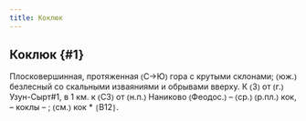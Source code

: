 ```yaml
---
title: Коклюк
---
```

## Коклюк {#1}

Плосковершинная, протяженная ⦅С→Ю⦆ гора с крутыми склонами; ⦅юж.⦆ безлесный со скальными изваяниями и обрывами вверху. К ⦅З⦆ от ⦅г.⦆ Узун-Сырт#1, в 1 км. к ⦅СЗ⦆ от ⦅н.п.⦆ Наниково ⦅Феодос.⦆ – ⦅ср.⦆ ⦅р.пл.⦆ кок, – коклы – ; ⦅см.⦆ кок * ⦃В12⦄.
